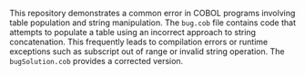 This repository demonstrates a common error in COBOL programs involving table population and string manipulation. The `bug.cob` file contains code that attempts to populate a table using an incorrect approach to string concatenation. This frequently leads to compilation errors or runtime exceptions such as subscript out of range or invalid string operation.  The `bugSolution.cob` provides a corrected version. 